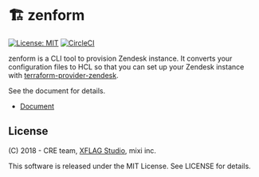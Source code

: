 # :building_construction: zenform
[![License: MIT](https://img.shields.io/badge/License-MIT-blue.svg)](https://opensource.org/licenses/MIT)
[![CircleCI](https://circleci.com/gh/xflagstudio/zenform/tree/master.svg?style=svg)](https://circleci.com/gh/xflagstudio/zenform/tree/master)

  zenform is a CLI tool to provision Zendesk instance.
  It converts your configuration files to HCL so that you can set up your Zendesk instance with [terraform-provider-zendesk](https://github.com/nukosuke/terraform-provider-zendesk).

  See the document for details.

  - [Document](https://xflagstudio.github.io/zenform/)

## License

  (C) 2018 - CRE team, [XFLAG Studio](https://career.xflag.com/), mixi inc.

  This software is released under the MIT License. See LICENSE for details.
